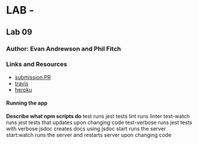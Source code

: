 # LAB - 

## Lab 09

### Author: Evan Andrewson and Phil Fitch

### Links and Resources
* [submission PR]()
* [travis]()
* [heroku](https://fast-cliffs-65972.herokuapp.com/)

#### Running the app

**Describe what npm scripts do**
test
    runs jest tests
lint
    runs linter
test-watch
    runs jest tests that updates upon changing code
test-verbose
    runs jest tests with verbose
jsdoc
    creates docs using jsdoc
start
    runs the server
start:watch
    runs the server and restarts server upon changing code